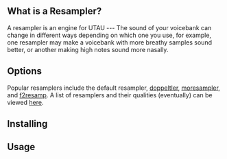 ## What is a Resampler?

A resampler is an engine for UTAU --- The sound of your voicebank can change in different ways depending on which one you use, for example, one resampler may make a voicebank with more breathy samples sound better, or another making high notes sound more nasally.

## Options

Popular resamplers include the default resampler, [doppeltler](/resources/resamplers/#doppeltler), [moresampler](/resources/resamplers/#moresampler), and [f2resamp](/resources/resamplers/#f2resamp).
A list of resamplers and their qualities (eventually) can be viewed [here](/resources/resamplers/).

## Installing



## Usage
